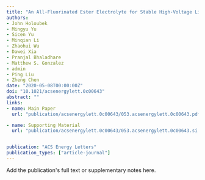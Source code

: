 ```yaml
---
title: "An All-Fluorinated Ester Electrolyte for Stable High-Voltage Li Metal Batteries Capable of Ultra-Low-Temperature Operation"
authors:
- John Holoubek
- Mingyu Yu
- Sicen Yu
- Minqian Li
- Zhaohui Wu
- Dawei Xia
- Pranjal Bhaladhare
- Matthew S. Gonzalez
- admin
- Ping Liu
- Zheng Chen
date: "2020-05-08T00:00:00Z"
doi: "10.1021/acsenergylett.0c00643"
abstract: ""
links:
- name: Main Paper
  url: "publication/acsenergylett.0c00643/053.acsenergylett.0c00643.pdf"

- name: Supporting Material
  url: "publication/acsenergylett.0c00643/053.acsenergylett.0c00643.si.pdf"


publication: "ACS Energy Letters"
publication_types: ["article-journal"]
---
```


Add the publication's full text or supplementary notes here.
